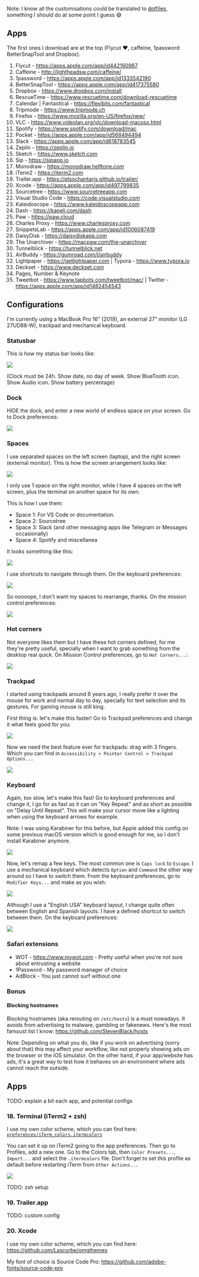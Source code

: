 Note: I know all the customisations could be translated to [dotfiles](https://www.quora.com/What-are-dotfiles), something I should do at some point I guess 😅

## Apps

The first ones I download are at the top (Flycut ❤️, caffeine, 1password BetterSnapTool and Dropbox).

1. Flycut - https://apps.apple.com/app/id442160987
2. Caffeine - http://lightheadsw.com/caffeine/
3. 1password - https://apps.apple.com/app/id1333542190
4. BetterSnapTool - https://apps.apple.com/app/id417375580
5. Dropbox - https://www.dropbox.com/install
6. RescueTime - https://www.rescuetime.com/download-rescuetime
7. Calendar | Fantastical - https://flexibits.com/fantastical
8. Tripmode - https://www.tripmode.ch
9. Firefox - https://www.mozilla.org/en-US/firefox/new/
10. VLC - https://www.videolan.org/vlc/download-macosx.html
11. Spotify - https://www.spotify.com/download/mac
12. Pocket - https://apps.apple.com/app/id568494494
13. Slack -  https://apps.apple.com/app/id618783545
14. Zeplin - https://zeplin.io
15. Sketch - https://www.sketch.com
16. Sip - https://sipapp.io
17. Monodraw - https://monodraw.helftone.com
18. iTerm2 - https://iterm2.com
19. Trailer.app - https://ptsochantaris.github.io/trailer/
20. Xcode - https://apps.apple.com/app/id497799835
21. Sourcetree - https://www.sourcetreeapp.com
22. Visual Studio Code - https://code.visualstudio.com
23. Kaleidoscope - https://www.kaleidoscopeapp.com
24. Dash - https://kapeli.com/dash
25. Paw - https://paw.cloud
26. Charles Proxy - https://www.charlesproxy.com
27. SnippetsLab - https://apps.apple.com/app/id1006087419
29. DaisyDisk - https://daisydiskapp.com
30. The Unarchiver - https://macpaw.com/the-unarchiver
31. Tunnelblick - https://tunnelblick.net
32. AirBuddy - https://gumroad.com/l/airbuddy
33. Lightpaper - https://getlightpaper.com | Typora - https://www.typora.io
34. Deckset - https://www.deckset.com
35. Pages, Number & Keynote
36. Tweetbot - https://www.tapbots.com/tweetbot/mac/ | Twitter - https://apps.apple.com/app/id1482454543

## Configurations

I'm currently using a MacBook Pro 16" (2019), an external 27" monitor (LG 27UD88-W), trackpad and mechanical keyboard.

### Statusbar

This is how my status bar looks like:

![](resources/statusbar.png)

(Clock must be 24h. Show date, no day of week. Show BlueTooth icon. Show Audio icon. Show battery percentage)

### Dock

HIDE the dock, and enter a new world of endless space on your screen. Go to Dock preferences:

![](resources/dock.png)

### Spaces

I use separated spaces on the left screen (laptop), and the right screen (external monitor). This is how the screen arrangement looks like:

![](resources/screens.png)

I only use 1 space on the right monitor, while I have 4 spaces on the left screen, plus the terminal on another space for its own.

This is how I use them:

- Space 1: For VS Code or documentation.
- Space 2: Sourcetree
- Space 3: Slack (and other messaging apps like Telegram or Messages occasionally)
- Space 4: Spotify and miscellanea 

It looks something like this: 

![](resources/spaces-left.png)

I use shortcuts to navigate through them. On the keyboard preferences:

![](resources/shortcut-spaces.png)

So noooope, I don't want my spaces to rearrange, thanks. On the mission control preferences:

![](resources/spaces.png)

### Hot corners

Not everyone likes them but I have these hot corners defined, for me they're pretty useful, specially when I want to grab something from the desktop real quick. On Mission Control preferences, go to `Hot Corners...`:

![](resources/hotcorners.png)

### Trackpad

I started using trackpads around 6 years ago, I really prefer it over the mouse for work and normal day to day, specially for text selection and its gestures. For gaming mouse is still king.

First thing is: let's make this faster! Go to Trackpad preferences and change it what feels good for you:

![](resources/trackpad-fast.png)

Now we need the best feature ever for trackpads: drag with 3 fingers. Which you can find in `Accessibility > Pointer Control > Trackpad Options...`

![](resources/trackpad-3finger.png)

### Keyboard

Again, too slow, let's make this fast! Go to keyboard preferences and change it, I go for as fast as it can on "Key Repeat" and as short as possible on "Delay Until Repeat". This will make your cursor move like a lighting when using the keyboard arrows for example.

Note: I was using Karabiner for this before, but Apple added this config on some previous macOS version which is good enough for me, so I don't install Karabiner anymore.

![](resources/keyboard.png)

Now, let's remap a few keys. The most common one is `Caps lock`  to `Escape`. I use a mechanical keyboard which detects `Option` and `Command` the other way around so I have to switch them. From the keyboard preferences, go to `Modifier Keys...` and make as you wish:

![](resources/keyremap.png)

Although I use a "English USA" keyboard layout, I change quite often between English and Spanish layouts. I have a defined shortcut to switch between them. On the keyboard preferences:

![](resources/shortcut-lang.png)

### Safari extensions

- WOT - https://www.mywot.com - Pretty useful when you're not sure about entrusting a website
- 1Password - My password manager of choice
- AdBlock - You just cannot surf without one

### Bonus

#### Blocking hostnames

Blocking hostnames (aka rerouting on `/etc/hosts`) is a must nowadays. It avoids from advertising to malware, gambling or fakenews. Here's the most famoust list I know: https://github.com/StevenBlack/hosts

Note: Depending on what you do, like if you work on advertising (sorry about that) this may affect your workflow, like not properly showing ads on the browser or the iOS simulator. On the other hand, if your app/website has ads, it's a great way to test how it behaves on an environment where ads cannot reach the outside.

## Apps

TODO: explain a bit each app, and potential configs

### 18. Terminal (iTerm2 + zsh)

I use my own color scheme, which you can find here: [`preferences/iTerm_colors.itermcolors`](https://github.com/Lascorbe/macOSsetup/blob/master/preferences/iTerm_colors.itermcolors)

You can set it up on iTerm2 going to the app preferences. Then go to Profiles, add a new one. Go to the Colors tab, then `Color Presets...`,  `Import...` and select the `.itermcolors` file. Don't forget to set this profile as default before restarting iTerm from `Other Actions...`

![](resources/iterm-color.png)

TODO: zsh setup

### 19. Trailer.app

TODO: custom config

### 20. Xcode

I use my own color scheme, which you can find here: https://github.com/Lascorbe/omgthemes

My font of choice is Source Code Pro: https://github.com/adobe-fonts/source-code-pro